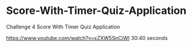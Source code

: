 # Score-With-Timer-Quiz-Application
Challenge 4 Score With Timer Quiz Application



https://www.youtube.com/watch?v=xZXW5SnCiWI
30:40 seconds